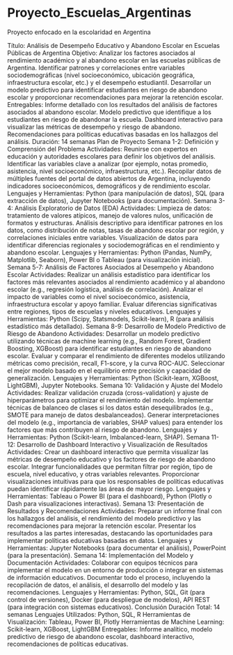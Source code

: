 # Proyecto_Escuelas_Argentinas
Proyecto enfocado en la escolaridad en Argentina


Título: Análisis de Desempeño Educativo y Abandono Escolar en Escuelas Públicas de Argentina
Objetivo:
Analizar los factores asociados al rendimiento académico y al abandono escolar en las escuelas públicas de Argentina.
Identificar patrones y correlaciones entre variables sociodemográficas (nivel socioeconómico, ubicación geográfica, infraestructura escolar, etc.) y el desempeño estudiantil.
Desarrollar un modelo predictivo para identificar estudiantes en riesgo de abandono escolar y proporcionar recomendaciones para mejorar la retención escolar.
Entregables:
Informe detallado con los resultados del análisis de factores asociados al abandono escolar.
Modelo predictivo que identifique a los estudiantes en riesgo de abandonar la escuela.
Dashboard interactivo para visualizar las métricas de desempeño y riesgo de abandono.
Recomendaciones para políticas educativas basadas en los hallazgos del análisis.
Duración: 14 semanas
Plan de Proyecto
Semana 1-2: Definición y Comprensión del Problema
Actividades:
Reunirse con expertos en educación y autoridades escolares para definir los objetivos del análisis.
Identificar las variables clave a analizar (por ejemplo, notas promedio, asistencia, nivel socioeconómico, infraestructura, etc.).
Recopilar datos de múltiples fuentes del portal de datos abiertos de Argentina, incluyendo indicadores socioeconómicos, demográficos y de rendimiento escolar.
Lenguajes y Herramientas: Python (para manipulación de datos), SQL (para extracción de datos), Jupyter Notebooks (para documentación).
Semana 3-4: Análisis Exploratorio de Datos (EDA)
Actividades:
Limpieza de datos: tratamiento de valores atípicos, manejo de valores nulos, unificación de formatos y estructuras.
Análisis descriptivo para identificar patrones en los datos, como distribución de notas, tasas de abandono escolar por región, y correlaciones iniciales entre variables.
Visualización de datos para identificar diferencias regionales y sociodemográficas en el rendimiento y abandono escolar.
Lenguajes y Herramientas: Python (Pandas, NumPy, Matplotlib, Seaborn), Power BI o Tableau (para visualización inicial).
Semana 5-7: Análisis de Factores Asociados al Desempeño y Abandono Escolar
Actividades:
Realizar un análisis estadístico para identificar los factores más relevantes asociados al rendimiento académico y al abandono escolar (e.g., regresión logística, análisis de correlación).
Analizar el impacto de variables como el nivel socioeconómico, asistencia, infraestructura escolar y apoyo familiar.
Evaluar diferencias significativas entre regiones, tipos de escuelas y niveles educativos.
Lenguajes y Herramientas: Python (Scipy, Statsmodels, Scikit-learn), R (para análisis estadístico más detallado).
Semana 8-9: Desarrollo de Modelo Predictivo de Riesgo de Abandono
Actividades:
Desarrollar un modelo predictivo utilizando técnicas de machine learning (e.g., Random Forest, Gradient Boosting, XGBoost) para identificar estudiantes en riesgo de abandono escolar.
Evaluar y comparar el rendimiento de diferentes modelos utilizando métricas como precisión, recall, F1-score, y la curva ROC-AUC.
Seleccionar el mejor modelo basado en el equilibrio entre precisión y capacidad de generalización.
Lenguajes y Herramientas: Python (Scikit-learn, XGBoost, LightGBM), Jupyter Notebooks.
Semana 10: Validación y Ajuste del Modelo
Actividades:
Realizar validación cruzada (cross-validation) y ajuste de hiperparámetros para optimizar el rendimiento del modelo.
Implementar técnicas de balanceo de clases si los datos están desequilibrados (e.g., SMOTE para manejo de datos desbalanceados).
Generar interpretaciones del modelo (e.g., importancia de variables, SHAP values) para entender los factores que más contribuyen al riesgo de abandono.
Lenguajes y Herramientas: Python (Scikit-learn, Imbalanced-learn, SHAP).
Semana 11-12: Desarrollo de Dashboard Interactivo y Visualización de Resultados
Actividades:
Crear un dashboard interactivo que permita visualizar las métricas de desempeño educativo y los factores de riesgo de abandono escolar.
Integrar funcionalidades que permitan filtrar por región, tipo de escuela, nivel educativo, y otras variables relevantes.
Proporcionar visualizaciones intuitivas para que los responsables de políticas educativas puedan identificar rápidamente las áreas de mayor riesgo.
Lenguajes y Herramientas: Tableau o Power BI (para el dashboard), Python (Plotly o Dash para visualizaciones interactivas).
Semana 13: Presentación de Resultados y Recomendaciones
Actividades:
Preparar un informe final con los hallazgos del análisis, el rendimiento del modelo predictivo y las recomendaciones para mejorar la retención escolar.
Presentar los resultados a las partes interesadas, destacando las oportunidades para implementar políticas educativas basadas en datos.
Lenguajes y Herramientas: Jupyter Notebooks (para documentar el análisis), PowerPoint (para la presentación).
Semana 14: Implementación del Modelo y Documentación
Actividades:
Colaborar con equipos técnicos para implementar el modelo en un entorno de producción o integrar en sistemas de información educativos.
Documentar todo el proceso, incluyendo la recopilación de datos, el análisis, el desarrollo del modelo y las recomendaciones.
Lenguajes y Herramientas: Python, SQL, Git (para control de versiones), Docker (para despliegue de modelos), API REST (para integración con sistemas educativos).
Conclusión
Duración Total: 14 semanas
Lenguajes Utilizados: Python, SQL, R
Herramientas de Visualización: Tableau, Power BI, Plotly
Herramientas de Machine Learning: Scikit-learn, XGBoost, LightGBM
Entregables: Informe analítico, modelo predictivo de riesgo de abandono escolar, dashboard interactivo, recomendaciones de políticas educativas.

